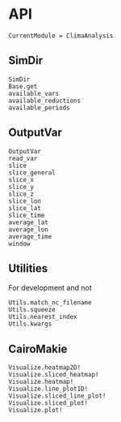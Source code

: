 # API

```@meta
CurrentModule = ClimaAnalysis
```

## SimDir

```@docs
SimDir
Base.get
available_vars
available_reductions
available_periods
```

## OutputVar

```@docs
OutputVar
read_var
slice
slice_general
slice_x
slice_y
slice_z
slice_lon
slice_lat
slice_time
average_lat
average_lon
average_time
window
```


## Utilities

For development and not

```@docs
Utils.match_nc_filename
Utils.squeeze
Utils.nearest_index
Utils.kwargs
```

## CairoMakie

```@docs
Visualize.heatmap2D!
Visualize.sliced_heatmap!
Visualize.heatmap!
Visualize.line_plot1D!
Visualize.sliced_line_plot!
Visualize.sliced_plot!
Visualize.plot!
```

